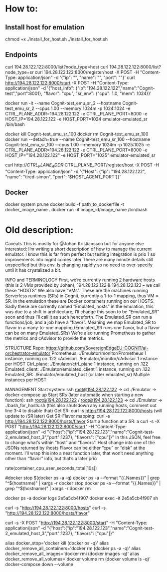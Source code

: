 
# How to:
## Install host for emulation
chmod +x ./install_for_host.sh
./install_for_host.sh

## Endpoints
curl 194.28.122.122:8000/list?node_type=host
curl 194.28.122.122:8000/list?node_type=sr
curl 194.28.122.122:8000/register/host -X POST -H "Content-Type: application/json" -d '{"ip": "", "name": "", "port": ""}'
curl http://194.28.122.122:8000/start -X POST -H "Content-Type: application/json" -d '{"host_info": {"ip":"194.28.122.122","name":"Cognit-test","port":8001}, "flavor": "cpu", "sr_env": {"cpu": 1.0, "mem": 1024}}'

 docker run -it --name Cognit-test_emu_sr_2 --hostname Cognit-test_emu_sr_2 --cpus 1.00 --memory 1024m -p 1024:1024 -e CTRL_PLANE_ADDR=194.28.122.122 -e CTRL_PLANE_PORT=8000 -e HOST_IP=194.28.122.122 -e HOST_PORT=1024 emulator-emulated_sr /bin/bash
 
docker kill Cognit-test_emu_sr_100
docker rm Cognit-test_emu_sr_100
docker run --detach=true --name Cognit-test_emu_sr_100 --hostname Cognit-test_emu_sr_100 --cpus 1.00 --memory 1024m -p 1025:1025 -e CTRL_PLANE_ADDR=194.28.122.122 -e CTRL_PLANE_PORT=8000 -e HOST_IP="194.28.122.122" -e HOST_PORT="1025" emulator-emulated_sr


curl http://$CTRL_PLANE_ADDR:$CTRL_PLANE_PORT/register/host -X POST -H "Content-Type: application/json" -d '{"Host": {"ip": "194.28.122.122", "name": "tired-simon", "port": '$HOST_AGENT_PORT'}}'

## Docker

docker system prune
docker build -f path_to_dockerfile -t docker_image_name .
docker run -it image_id/image_name /bin/bash

# Old description:
Caveats
This is mostly for @Johan Kristiansson but for anyone else interested:
I’m writing a short description of how to manage the current emulator. 
I know this is far from perfect but testing integration is prio 1 so improvements into mgmt comes later
There are many minute details still unspecified but this env. Is changing rapidly so no need to over-specify until it has crystalized a bit. 


INFO and TERMINOLOGY
First, we’re currently running 2 hardware hosts (this is 2 VMs provided by Johan), 194.28.122.122 & 194.28.122.123 – we call these “HOSTS”
We also have “VMs”. These are the machines running Serverless runtimes (SRs) in Cognit, currently a 1-to-1 mapping, thus VM = SR. 
In the emulation these are Docker containers running on our HOSTS.
Sadly these are currently named “Emulated_hosts” in the emulation, this was due to a shift in architecture, I’ll change this soon to be “Emulated_SR” soon and thus I’ll call it as such henceforth. 
The Emulated_SR can run a functions/job, and a job have a “flavor”.  Meaning we map Emulated_SR to flavor in a many-to-one mapping (Emulated_SR runs one flavor, but a flavor can be on many Emulated_SRs)
We’re also running Prometheus to gather the metrics and cAdvisor to provide the metrics.

STRUCTURE
Repo: https://github.com/SovereignEdgeEU-COGNIT/ai-orchestrator-emulator
Prometheus: ./Emulator/monitor/Prometheus
                           1 instance, running on .122
cAdvisor: ./Emulator/monitor/cAdvisor
                           1 instance per HOST
Ctrl_plane: ./Emulator/ctrl_plane
                           1 instance, running on .122
Emulated_client: ./Emulator/emulated_client
                           1 instance, running on .122
Emulated_SR: ./Emulator/emulated_host (or later emulated_sr)
                           Multiple instances per HOST

MANAGEMENT
Start system: ssh root@194.28.122.122 -> cd ./Emulator -> docker-compose up
Start SRs (later automatic when starting a new function): ssh root@194.28.122.122 / root@194.28.122.123 -> cd ./Emulator -> ./bash_for_hosts.sh (this also shutsdown any running hosts, comment out line 3-4 to disable that)
Get SR: curl -s http://194.28.122.122:8000/hosts (will update to /SR later) 
Get SR-Flavor mapping: curl -s http://194.28.122.122:8000/hosts/flavor
Start a function at a SR: a curl -s -X POST "http://194.28.122.122:8000/start" -H "Content-Type: application/json" -d "{\"host\":{\"ip\":\"194.28.122.123\",\"name\":\"Cognit-test-2_emulated_host_3\",\"port\":1237}, \"flavors\": [\"cpu\"]}"
                           In this JSON, feel free to change what’s within “host” and “flavors”.
                           Host change into one of the JSONs returned by /hosts
                           Flavor can be either “cpu” or “disk” at the moment.
                           I’ll wrap this into a neat function later, that won’t need anything other than “flavor” info, but that’s a later prio





rate(container_cpu_user_seconds_total[10s])

#docker stop $(docker ps -a -q)
docker ps -a --format "{{.Names}}" | grep "^$(hostname)" | xargs -r docker stop
docker ps -a --format "{{.Names}}" | grep "^$(hostname)" | xargs -r docker rm

docker ps -a
docker logs 2e5a5cb4f907
docker exec -it 2e5a5cb4f907 sh

curl -s "http://194.28.122.122:8000/hosts"
curl -s "http://194.28.122.122:8000/hosts/flavor"

curl -s -X POST "http://194.28.122.122:8000/start" -H "Content-Type: application/json" -d "{\"host\":{\"ip\":\"194.28.122.123\",\"name\":\"Cognit-test-2_emulated_host_3\",\"port\":1237}, \"flavors\": [\"cpu\"]}"


alias docker_stop='docker kill (docker ps -q)'
alias docker_remove_all_containers='docker rm (docker ps -a -q)'
alias docker_remove_all_images='docker rmi (docker images -q)'
alias docker_remove_all_volumes='docker volume rm (docker volume ls -q)'
docker-compose down --volume